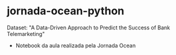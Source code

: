# jornada-ocean-python
Dataset: "A Data-Driven Approach to Predict the Success of Bank Telemarketing"
- Notebook da aula realizada pela Jornada Ocean  
